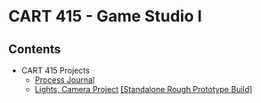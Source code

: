 # CART 415 - Game Studio I


## Contents

- CART 415 Projects
  - [Process Journal](https://github.com/caffeinatedstudent/CART415/wiki/Progress-Journal)
  - [Lights, Camera Project](https://github.com/caffeinatedstudent/CART415/tree/Lights%2C-Camera-Project) [[Standalone Rough Prototype Build]](https://github.com/caffeinatedstudent/CART415/tree/Rough-Prototype-Build)

